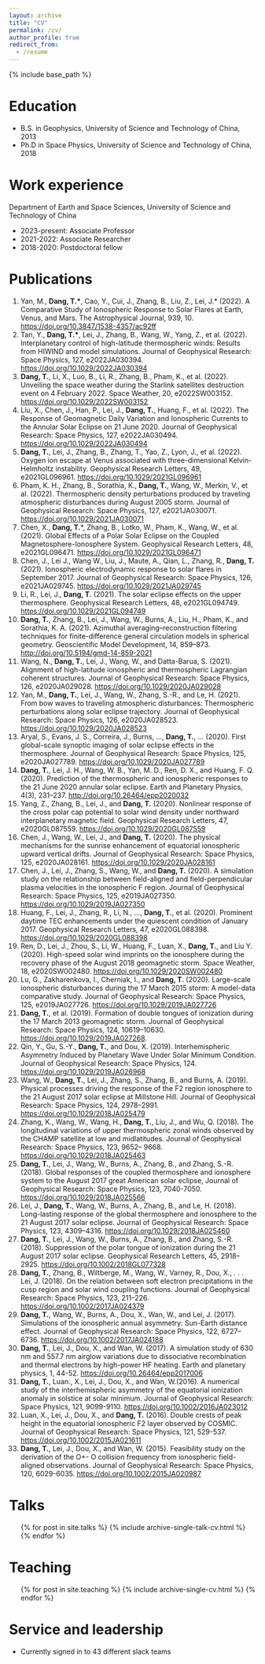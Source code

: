 ```yaml
---
layout: archive
title: "CV"
permalink: /cv/
author_profile: true
redirect_from:
  - /resume
---
```


{% include base_path %}

Education
======
* B.S. in Geophysics, University of Science and Technology of China, 2013
* Ph.D in Space Physics, University of Science and Technology of China, 2018

Work experience
======
Department of Earth and Space Sciences, University of Science and Technology of China
* 2023-present: Associate Professor
* 2021-2022: Associate Researcher
* 2018-2020: Postdoctoral fellow

Publications
======
1. Yan, M., **Dang, T.\***,  Cao, Y., Cui, J., Zhang, B., Liu, Z., Lei, J.\* (2022). A Comparative Study of Ionospheric Response to Solar Flares at Earth, Venus, and Mars. The Astrophysical Journal, 939, 10. https://doi.org/10.3847/1538-4357/ac92ff
1. Tan, Y., **Dang, T.\***, Lei, J., Zhang, B., Wang, W., Yang, Z., et al. (2022). Interplanetary control of high-latitude thermospheric winds: Results from HIWIND and model simulations. Journal of Geophysical Research: Space Physics, 127, e2022JA030394. https://doi.org/10.1029/2022JA030394
1. **Dang, T.**, Li, X., Luo, B., Li, R., Zhang, B., Pham, K., et al. (2022). Unveiling the space weather during the Starlink satellites destruction event on 4 February 2022. Space Weather, 20, e2022SW003152. https://doi.org/10.1029/2022SW003152
1. Liu, X., Chen, J., Han, P., Lei, J., **Dang, T.**, Huang, F., et al. (2022). The Response of Geomagnetic Daily Variation and Ionospheric Currents to the Annular Solar Eclipse on 21 June 2020. Journal of Geophysical Research: Space Physics, 127, e2022JA030494. https://doi.org/10.1029/2022JA030494
1. **Dang, T.**, Lei, J., Zhang, B., Zhang, T., Yao, Z., Lyon, J., et al. (2022). Oxygen ion escape at Venus associated with three-dimensional Kelvin-Helmholtz instability. Geophysical Research Letters, 49, e2021GL096961. https://doi.org/10.1029/2021GL096961
1. Pham, K. H., Zhang, B., Sorathia, K., **Dang, T.**, Wang, W., Merkin, V., et al. (2022). Thermospheric density perturbations produced by traveling atmospheric disturbances during August 2005 storm. Journal of Geophysical Research: Space Physics, 127, e2021JA030071. https://doi.org/10.1029/2021JA030071
1. Chen, X., **Dang, T.**\*, Zhang, B., Lotko, W., Pham, K., Wang, W., et al. (2021). Global Effects of a Polar Solar Eclipse on the Coupled Magnetosphere-Ionosphere System. Geophysical Research Letters, 48, e2021GL096471. https://doi.org/10.1029/2021GL096471
1. Chen, J., Lei J., Wang W., Liu, J., Maute, A., Qian, L., Zhang, R., **Dang, T.** (2021). Ionospheric electrodynamic response to solar flares in September 2017. Journal of Geophysical Research: Space Physics, 126, e2021JA029745. https://doi.org/10.1029/2021JA029745
1. Li, R., Lei, J., **Dang, T.** (2021). The solar eclipse effects on the upper thermosphere. Geophysical Research Letters, 48, e2021GL094749. https://doi.org/10.1029/2021GL094749
1. **Dang, T.**, Zhang, B., Lei, J., Wang, W., Burns, A., Liu, H., Pham, K., and Sorathia, K. A. (2021). Azimuthal averaging–reconstruction filtering techniques for finite-difference general circulation models in spherical geometry. Geoscientific Model Development, 14, 859–873. http://doi.org/10.5194/gmd-14-859-2021
1. Wang, N., **Dang, T.**, Lei, J., Wang, W., and Datta-Barua, S. (2021). Alignment of high-latitude ionospheric and thermospheric Lagrangian coherent structures. Journal of Geophysical Research: Space Physics, 126, e2020JA029028. https://doi.org/10.1029/2020JA029028
1. Yan, M., **Dang, T.**, Lei, J., Wang, W., Zhang, S.-R., and Le, H. (2021). From bow waves to traveling atmospheric disturbances: Thermospheric perturbations along solar eclipse trajectory. Journal of Geophysical Research: Space Physics, 126, e2020JA028523. https://doi.org/10.1029/2020JA028523
1. Aryal, S., Evans, J. S., Correira, J., Burns, ..., **Dang, T.**, ... (2020). First global-scale synoptic imaging of solar eclipse effects in the thermosphere. Journal of Geophysical Research: Space Physics, 125, e2020JA027789. https://doi.org/10.1029/2020JA027789
1. **Dang, T.**, Lei, J. H., Wang, W. B., Yan, M. D., Ren, D. X., and Huang, F. Q. (2020). Prediction of the thermospheric and ionospheric responses to the 21 June 2020 annular solar eclipse. Earth and Planetary Physics, 4(3), 231–237. http://doi.org/10.26464/epp2020032
1. Yang, Z., Zhang, B., Lei, J., and **Dang, T.** (2020). Nonlinear response of the cross polar cap potential to solar wind density under northward interplanetary magnetic field. Geophysical Research Letters, 47, e2020GL087559. https://doi.org/10.1029/2020GL087559
1. Chen, J., Wang, W., Lei, J., and **Dang, T.** (2020). The physical mechanisms for the sunrise enhancement of equatorial ionospheric upward vertical drifts. Journal of Geophysical Research: Space Physics, 125, e2020JA028161. https://doi.org/10.1029/2020JA028161
1. Chen, J., Lei, J., Zhang, S., Wang, W., and **Dang, T.** (2020). A simulation study on the relationship between field-aligned and field-perpendicular plasma velocities in the ionospheric F region. Journal of Geophysical Research: Space Physics, 125, e2019JA027350. https://doi.org/10.1029/2019JA027350
1. Huang, F., Lei, J., Zhang, R., Li, N., ..., **Dang, T.**, et al. (2020). Prominent daytime TEC enhancements under the quiescent condition of January 2017. Geophysical Research Letters, 47, e2020GL088398. https://doi.org/10.1029/2020GL088398
1. Ren, D., Lei, J., Zhou, S., Li, W., Huang, F., Luan, X., **Dang, T.**, and Liu Y. (2020). High-speed solar wind imprints on the ionosphere during the recovery phase of the August 2018 geomagnetic storm. Space Weather, 18, e2020SW002480. https://doi.org/10.1029/2020SW002480
1. Lu, G., Zakharenkova, I., Cherniak, I., and **Dang, T.** (2020). Large-scale ionospheric disturbances during the 17 March 2015 storm: A model-data comparative study. Journal of Geophysical Research: Space Physics, 125, e2019JA027726. https://doi.org/10.1029/2019JA027726
1. **Dang, T.**, et al. (2019). Formation of double tongues of ionization during the 17 March 2013 geomagnetic storm. Journal of Geophysical Research: Space Physics, 124, 10619–10630. https://doi.org/10.1029/2019JA027268.
1. Qin, Y., Gu, S.-Y., **Dang, T.**, and Dou, X. (2019). Interhemispheric Asymmetry Induced by Planetary Wave Under Solar Minimum Condition. Journal of Geophysical Research: Space Physics, 124. https://doi.org/10.1029/2019JA026968
1. Wang, W., **Dang, T.**, Lei, J., Zhang, S., Zhang, B., and Burns, A. (2019). Physical processes driving the response of the F2 region ionosphere to the 21 August 2017 solar eclipse at Millstone Hill. Journal of Geophysical Research: Space Physics, 124, 2978–2991. https://doi.org/10.1029/2018JA025479
1. Zhang, K., Wang, W., Wang, H., **Dang, T.**, Liu, J., and Wu, Q. (2018). The longitudinal variations of upper thermospheric zonal winds observed by the CHAMP satellite at low and midlatitudes. Journal of Geophysical Research: Space Physics, 123, 9652– 9668. https://doi.org/10.1029/2018JA025463
1. **Dang, T.**, Lei, J., Wang, W., Burns, A., Zhang, B., and Zhang, S.-R. (2018). Global responses of the coupled thermosphere and ionosphere system to the August 2017 great American solar eclipse, Journal of Geophysical Research: Space Physics, 123, 7040-7050. https://doi.org/10.1029/2018JA025566
1. Lei, J., **Dang, T.**, Wang, W., Burns, A., Zhang, B., and Le, H. (2018). Long-lasting response of the global thermosphere and ionosphere to the 21 August 2017 solar eclipse. Journal of Geophysical Research: Space Physics, 123, 4309–4316. https://doi.org/10.1029/2018JA025460
1. **Dang, T.**, Lei, J., Wang, W., Burns, A., Zhang, B., and Zhang, S.-R. (2018). Suppression of the polar tongue of ionization during the 21 August 2017 solar eclipse. Geophysical Research Letters, 45, 2918–2925. https://doi.org/10.1002/2018GL077328
1. **Dang, T.**, Zhang, B., Wiltberge, M., Wang, W., Varney, R., Dou, X., . . . Lei, J. (2018). On the relation between soft electron precipitations in the cusp region and solar wind coupling functions. Journal of Geophysical Research: Space Physics, 123, 211–226. https://doi.org/10.1002/2017JA024379
1. **Dang, T.**, Wang, W., Burns, A., Dou, X., Wan, W., and Lei, J. (2017). Simulations of the ionospheric annual asymmetry: Sun-Earth distance effect. Journal of Geophysical Research: Space Physics, 122, 6727–6736. https://doi.org/10.1002/2017JA024188
1. **Dang, T.**, Lei, J., Dou, X., and Wan, W. (2017). A simulation study of 630 nm and 557.7 nm airglow variations due to dissociative recombination and thermal electrons by high-power HF heating. Earth and planetary physics, 1, 44-52. https://doi.org/10.26464/epp2017006
1. **Dang, T.**, Luan., X., Lei, J., Dou, X., and Wan, W.(2016). A numerical study of the interhemispheric asymmetry of the equatorial ionization anomaly in solstice at solar minimum. Journal of Geophysical Research: Space Physics, 121, 9099-9110. https://doi.org/10.1002/2016JA023012
1. Luan, X., Lei, J., Dou, X., and **Dang, T.** (2016). Double crests of peak height in the equatorial ionospheric F2 layer observed by COSMIC. Journal of Geophysical Research: Space Physics, 121, 529-537. https://doi.org/10.1002/2015JA021611
1. **Dang, T.**, Lei, J., Dou, X., and Wan, W. (2015). Feasibility study on the derivation of the O+- O collision frequency from ionospheric field-aligned observations. Journal of Geophysical Research: Space Physics, 120, 6029-6035. https://doi.org/10.1002/2015JA020987
  
Talks
======
  <ul>{% for post in site.talks %}
    {% include archive-single-talk-cv.html %}
  {% endfor %}</ul>
  
Teaching
======
  <ul>{% for post in site.teaching %}
    {% include archive-single-cv.html %}
  {% endfor %}</ul>
  
Service and leadership
======
* Currently signed in to 43 different slack teams
